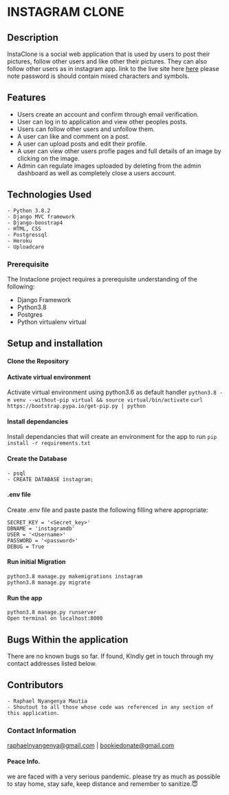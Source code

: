 # INSTAGRAM CLONE
## Description

InstaClone is a social  web application that is used by users to post their pictures, follow other users and like other their pictures. They can also follow other users as in instagram app. link to the live site here [here](http://mirrayinsta.herokuapp.com/) 
please note password is should contain mixed characters and symbols. 


## Features
- Users create an account and confirm through email verification.
- User can log in to application and view other peoples posts.
- Users can follow other users and unfollow them.
- A user can like and comment on a post.
- A user can upload posts and edit their profile.
- A user can view other users profle pages and full details of an image by clicking on the image.
- Admin can regulate images uploaded by deleting from the admin dashboard as well as completely close a users account.



## Technologies Used
    - Python 3.8.2
    - Django MVC framework
    - Django-boostrap4
    - HTML, CSS 
    - Postgressql
    - Heroku
    - Uploadcare

### Prerequisite
The Instaclone project requires a prerequisite understanding of the following:
- Django Framework
- Python3.8
- Postgres
- Python virtualenv virtual

## Setup and installation

#### Clone the Repository
####  Activate virtual environment
Activate virtual environment using python3.6 as default handler
    `python3.8 -m venv --without-pip virtual && source virtual/bin/activate`
    `curl https://bootstrap.pypa.io/get-pip.py | python`
####  Install dependancies
Install dependancies that will create an environment for the app to run `pip install -r requirements.txt`
####  Create the Database
    - psql
    - CREATE DATABASE instagram;
####  .env file
Create .env file and paste paste the following filling where appropriate:

    SECRET_KEY = '<Secret_key>'
    DBNAME = 'instagramdb'
    USER = '<Username>'
    PASSWORD = '<password>'
    DEBUG = True
#### Run initial Migration
    python3.8 manage.py makemigrations instagram
    python3.8 manage.py migrate
#### Run the app
    python3.8 manage.py runserver
    Open terminal on localhost:8000

## Bugs Within the application
There are no known bugs so far. If found, KIndly get in touch through my contact addresses listed below.

## Contributors
    - Raphael Nyangenya Mautia
    - Shoutout to all those whose code was referenced in any section of this application. 

### Contact Information
raphaelnyangenya@gmail.com | bookiedonate@gmail.com

#### Peace Info. 
we are faced with a very serious pandemic. please try as much as possible to stay home, stay safe, keep distance and remember to sanitize.😇 

